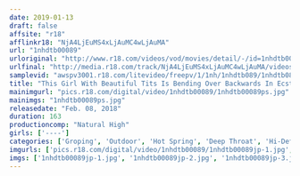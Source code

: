 ```yaml
---
date: 2019-01-13
draft: false
affsite: "r18"
afflinkr18: "NjA4LjEuMS4xLjAuMC4wLjAuMA"
url: "1nhdtb00089"
urloriginal: "http://www.r18.com/videos/vod/movies/detail/-/id=1nhdtb00089"
urlfinal: "http://media.r18.com/track/NjA4LjEuMS4xLjAuMC4wLjAuMA/videos/vod/movies/detail/-/id=1nhdtb00089"
samplevid: "awspv3001.r18.com/litevideo/freepv/1/1nh/1nhdtb089/1nhdtb089_dmb_w.mp4"
title: "This Girl With Beautiful Tits Is Bending Over Backwards In Ecstasy When She Gets Her Nipples Hardened In The Cold Air After A Bath And Getting Them Tweaked By The Molester Teachers"
mainimgurl: "pics.r18.com/digital/video/1nhdtb00089/1nhdtb00089ps.jpg"
mainimgs: "1nhdtb00089ps.jpg"
releasedate: "Feb. 08, 2018"
duration: 163
productioncomp: "Natural High"
girls: ['----']
categories: ['Groping', 'Outdoor', 'Hot Spring', 'Deep Throat', 'Hi-Def']
imgurls: ['pics.r18.com/digital/video/1nhdtb00089/1nhdtb00089jp-1.jpg', 'pics.r18.com/digital/video/1nhdtb00089/1nhdtb00089jp-2.jpg', 'pics.r18.com/digital/video/1nhdtb00089/1nhdtb00089jp-3.jpg', 'pics.r18.com/digital/video/1nhdtb00089/1nhdtb00089jp-4.jpg', 'pics.r18.com/digital/video/1nhdtb00089/1nhdtb00089jp-5.jpg', 'pics.r18.com/digital/video/1nhdtb00089/1nhdtb00089jp-6.jpg', 'pics.r18.com/digital/video/1nhdtb00089/1nhdtb00089jp-7.jpg', 'pics.r18.com/digital/video/1nhdtb00089/1nhdtb00089jp-8.jpg', 'pics.r18.com/digital/video/1nhdtb00089/1nhdtb00089jp-9.jpg', 'pics.r18.com/digital/video/1nhdtb00089/1nhdtb00089jp-10.jpg', 'pics.r18.com/digital/video/1nhdtb00089/1nhdtb00089jp-11.jpg', 'pics.r18.com/digital/video/1nhdtb00089/1nhdtb00089jp-12.jpg', 'pics.r18.com/digital/video/1nhdtb00089/1nhdtb00089jp-13.jpg', 'pics.r18.com/digital/video/1nhdtb00089/1nhdtb00089jp-14.jpg', 'pics.r18.com/digital/video/1nhdtb00089/1nhdtb00089jp-15.jpg', 'pics.r18.com/digital/video/1nhdtb00089/1nhdtb00089jp-16.jpg', 'pics.r18.com/digital/video/1nhdtb00089/1nhdtb00089jp-17.jpg', 'pics.r18.com/digital/video/1nhdtb00089/1nhdtb00089jp-18.jpg', 'pics.r18.com/digital/video/1nhdtb00089/1nhdtb00089jp-19.jpg', 'pics.r18.com/digital/video/1nhdtb00089/1nhdtb00089jp-20.jpg']
imgs: ['1nhdtb00089jp-1.jpg', '1nhdtb00089jp-2.jpg', '1nhdtb00089jp-3.jpg', '1nhdtb00089jp-4.jpg', '1nhdtb00089jp-5.jpg', '1nhdtb00089jp-6.jpg', '1nhdtb00089jp-7.jpg', '1nhdtb00089jp-8.jpg', '1nhdtb00089jp-9.jpg', '1nhdtb00089jp-10.jpg', '1nhdtb00089jp-11.jpg', '1nhdtb00089jp-12.jpg', '1nhdtb00089jp-13.jpg', '1nhdtb00089jp-14.jpg', '1nhdtb00089jp-15.jpg', '1nhdtb00089jp-16.jpg', '1nhdtb00089jp-17.jpg', '1nhdtb00089jp-18.jpg', '1nhdtb00089jp-19.jpg', '1nhdtb00089jp-20.jpg']
---
```

